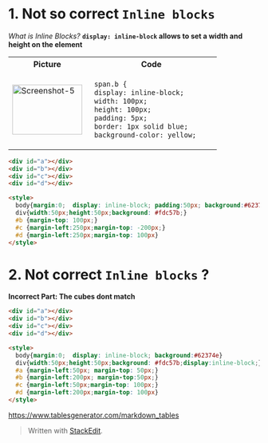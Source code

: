
# 1. Not so correct `Inline blocks`

*What is Inline Blocks?*
**`display: inline-block` allows to set a width and height on the element**

<table>
	<tr>
		<th>Picture</th>
		<th>Code</th>
 	</tr>
 	<tr>
  		<td>   
        <a href="https://imgbb.com/">
        <img width="140" height="100" src="https://i.ibb.co/MPf5VWz/Screenshot-5.png" alt="Screenshot-5" border="0" >
    </td>
   	<td> 

 ```html    
  span.b {
  display: inline-block;
  width: 100px;
  height: 100px;
  padding: 5px;
  border: 1px solid blue;
  background-color: yellow;    
  ```
    
  </td>
 	</tr>
</table>

``` html
<div id="a"></div>
<div id="b"></div>
<div id="c"></div>
<div id="d"></div>

<style>
  body{margin:0;  display: inline-block; padding:50px; background:#62374e}
  div{width:50px;height:50px;background: #fdc57b;}
  #b {margin-top: 100px;}
  #c {margin-left:250px;margin-top: -200px;}
  #d {margin-left:250px;margin-top: 100px}
</style>
```
# 2. Not correct `Inline blocks` ?

**Incorrect Part: The cubes dont match**

``` html
<div id="a"></div>
<div id="b"></div>
<div id="c"></div>
<div id="d"></div>

<style>
  body{margin:0;  display: inline-block; background:#62374e}
  div{width:50px;height:50px;background: #fdc57b;display:inline-block;}
  #a {margin-left:50px; margin-top: 50px;}
  #b {margin-left:200px; margin-top:50px;}
  #c {margin-left:50px;margin-top: 100px;}
  #d {margin-left:200px;margin-top: 100px}
</style>
```


https://www.tablesgenerator.com/markdown_tables


> Written with [StackEdit](https://stackedit.io/).
<!--stackedit_data:
eyJoaXN0b3J5IjpbLTE1MDk1NjQzNDBdfQ==
-->